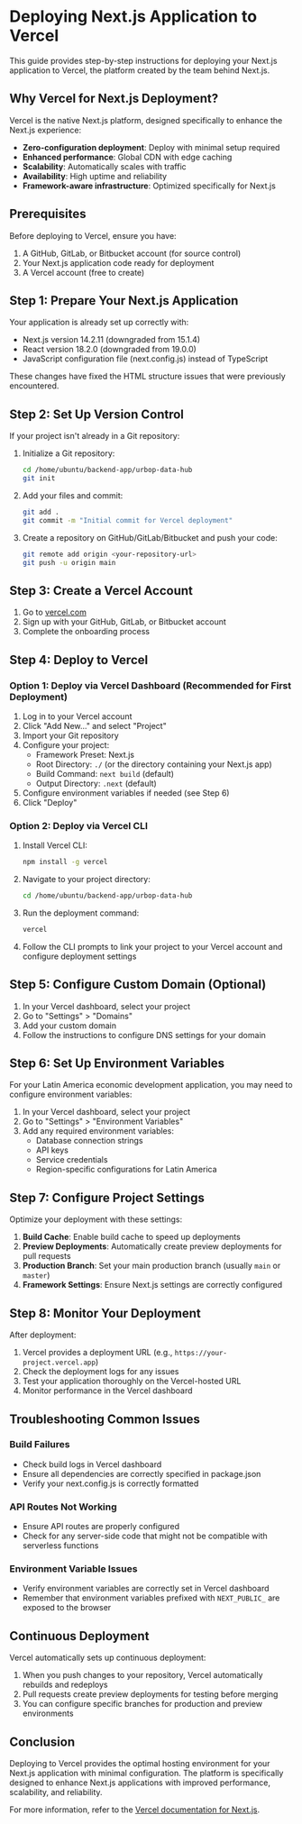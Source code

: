 # Deploying Next.js Application to Vercel

This guide provides step-by-step instructions for deploying your Next.js application to Vercel, the platform created by the team behind Next.js.

## Why Vercel for Next.js Deployment?

Vercel is the native Next.js platform, designed specifically to enhance the Next.js experience:

- **Zero-configuration deployment**: Deploy with minimal setup required
- **Enhanced performance**: Global CDN with edge caching
- **Scalability**: Automatically scales with traffic
- **Availability**: High uptime and reliability
- **Framework-aware infrastructure**: Optimized specifically for Next.js

## Prerequisites

Before deploying to Vercel, ensure you have:

1. A GitHub, GitLab, or Bitbucket account (for source control)
2. Your Next.js application code ready for deployment
3. A Vercel account (free to create)

## Step 1: Prepare Your Next.js Application

Your application is already set up correctly with:
- Next.js version 14.2.11 (downgraded from 15.1.4)
- React version 18.2.0 (downgraded from 19.0.0)
- JavaScript configuration file (next.config.js) instead of TypeScript

These changes have fixed the HTML structure issues that were previously encountered.

## Step 2: Set Up Version Control

If your project isn't already in a Git repository:

1. Initialize a Git repository:
   ```bash
   cd /home/ubuntu/backend-app/urbop-data-hub
   git init
   ```

2. Add your files and commit:
   ```bash
   git add .
   git commit -m "Initial commit for Vercel deployment"
   ```

3. Create a repository on GitHub/GitLab/Bitbucket and push your code:
   ```bash
   git remote add origin <your-repository-url>
   git push -u origin main
   ```

## Step 3: Create a Vercel Account

1. Go to [vercel.com](https://vercel.com/)
2. Sign up with your GitHub, GitLab, or Bitbucket account
3. Complete the onboarding process

## Step 4: Deploy to Vercel

### Option 1: Deploy via Vercel Dashboard (Recommended for First Deployment)

1. Log in to your Vercel account
2. Click "Add New..." and select "Project"
3. Import your Git repository
4. Configure your project:
   - Framework Preset: Next.js
   - Root Directory: `./` (or the directory containing your Next.js app)
   - Build Command: `next build` (default)
   - Output Directory: `.next` (default)
5. Configure environment variables if needed (see Step 6)
6. Click "Deploy"

### Option 2: Deploy via Vercel CLI

1. Install Vercel CLI:
   ```bash
   npm install -g vercel
   ```

2. Navigate to your project directory:
   ```bash
   cd /home/ubuntu/backend-app/urbop-data-hub
   ```

3. Run the deployment command:
   ```bash
   vercel
   ```

4. Follow the CLI prompts to link your project to your Vercel account and configure deployment settings

## Step 5: Configure Custom Domain (Optional)

1. In your Vercel dashboard, select your project
2. Go to "Settings" > "Domains"
3. Add your custom domain
4. Follow the instructions to configure DNS settings for your domain

## Step 6: Set Up Environment Variables

For your Latin America economic development application, you may need to configure environment variables:

1. In your Vercel dashboard, select your project
2. Go to "Settings" > "Environment Variables"
3. Add any required environment variables:
   - Database connection strings
   - API keys
   - Service credentials
   - Region-specific configurations for Latin America

## Step 7: Configure Project Settings

Optimize your deployment with these settings:

1. **Build Cache**: Enable build cache to speed up deployments
2. **Preview Deployments**: Automatically create preview deployments for pull requests
3. **Production Branch**: Set your main production branch (usually `main` or `master`)
4. **Framework Settings**: Ensure Next.js settings are correctly configured

## Step 8: Monitor Your Deployment

After deployment:

1. Vercel provides a deployment URL (e.g., `https://your-project.vercel.app`)
2. Check the deployment logs for any issues
3. Test your application thoroughly on the Vercel-hosted URL
4. Monitor performance in the Vercel dashboard

## Troubleshooting Common Issues

### Build Failures

- Check build logs in Vercel dashboard
- Ensure all dependencies are correctly specified in package.json
- Verify your next.config.js is correctly formatted

### API Routes Not Working

- Ensure API routes are properly configured
- Check for any server-side code that might not be compatible with serverless functions

### Environment Variable Issues

- Verify environment variables are correctly set in Vercel dashboard
- Remember that environment variables prefixed with `NEXT_PUBLIC_` are exposed to the browser

## Continuous Deployment

Vercel automatically sets up continuous deployment:

1. When you push changes to your repository, Vercel automatically rebuilds and redeploys
2. Pull requests create preview deployments for testing before merging
3. You can configure specific branches for production and preview environments

## Conclusion

Deploying to Vercel provides the optimal hosting environment for your Next.js application with minimal configuration. The platform is specifically designed to enhance Next.js applications with improved performance, scalability, and reliability.

For more information, refer to the [Vercel documentation for Next.js](https://vercel.com/docs/frameworks/nextjs).
